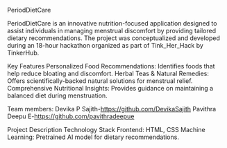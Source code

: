 PeriodDietCare

PeriodDietCare is an innovative nutrition-focused application designed to assist individuals in managing menstrual discomfort by providing tailored dietary recommendations. The project was conceptualized and developed during an 18-hour hackathon organized as part of Tink_Her_Hack by TinkerHub.

Key Features
Personalized Food Recommendations: Identifies foods that help reduce bloating and discomfort.
Herbal Teas & Natural Remedies: Offers scientifically-backed natural solutions for menstrual relief.
Comprehensive Nutritional Insights: Provides guidance on maintaining a balanced diet during menstruation.

Team members:
Devika P Sajith-https://github.com/DevikaSajith
Pavithra Deepu E-https://github.com/pavithradeepue

Project Description
Technology Stack
Frontend: HTML, CSS
Machine Learning: Pretrained AI model for dietary recommendations.


